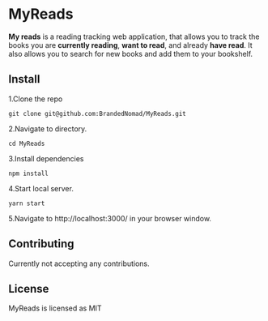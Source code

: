 # MyReads
**My reads** is a reading tracking web application, that allows you to track the books you are **currently reading**, **want to read**, and already **have read**. It also allows you to search for new books and add them to your bookshelf.

## Install

1.Clone the repo

`git clone git@github.com:BrandedNomad/MyReads.git`

2.Navigate to directory.

`cd MyReads`

3.Install dependencies

`npm install`

4.Start local server.

`yarn start`

5.Navigate to http://localhost:3000/ in your browser window.

## Contributing

Currently not accepting any contributions.

## License

MyReads is licensed as MIT
